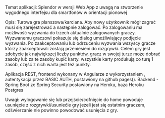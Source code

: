 Temat aplikacji:
Splendor w wersji Web App z uwagą na stworzenie wygodnego interfejsu dla smartfonów w orientacji pionowej

Opis:
Turowa gra planszowa/karciana. Aby nowy użytkownik mógł zagrać musi się zarejestrować a następnie zalogować. Po zalogowaniu ma możliwość wyzwania do trzech aktualnie zalogowanych graczy. Wyzwanemu graczowi pokazuje się dialog umożliwiający podjęcie wyzwania. Po zaakceptowaniu lub odrzuceniu wyzwania wszyscy gracze którzy zaakceptowali zostają przeniesieni do rozgrywki. Celem gry jest zdobycie jak największej liczby punktów, gracz w swojej turze może dobrać zasoby lub za te zasoby kupić karty. wszystkie karty produkują co turę 1 zasób, część z nich warta jest też punkty.

Aplikacja REST, frontend wykonany w Angularze z wykorzystaniem , autentykacja przez BASIC AUTH, postawiony na github pages(). Backend - Spring Boot ze Spring Security postawiony na Heroku, baza Heroku Postgres

Uwagi:
wylogowanie się lub przejście/cofnięcie do home powoduje usunięcie z rozgrywki/usuniećie gry jeżeli jest się ostatnim graczem, odświerzanie nie powinno powodować usunięcia z gry.